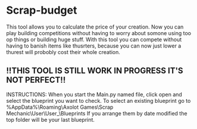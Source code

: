 # Scrap-budget

This tool allows you to calculate the price of your creation. Now you can play building competitions without having to worry about somone using too op things or building huge stuff. With this tool you can compete without having to banish items like thusrters, because you can now just lower a thurest will probobly cost their whole creation.

## !!THIS TOOL IS STILL WORK IN PROGRESS IT'S NOT PERFECT!!

INSTRUCTIONS:
When you start the Main.py named file, click open and select the blueprint you want to check.
To select an existing blueprint go to %AppData%\Roaming\Axolot Games\Scrap Mechanic\User\User_<userID here>\Blueprints
If you arrange them by date modified the top folder will be your last blueprint.
